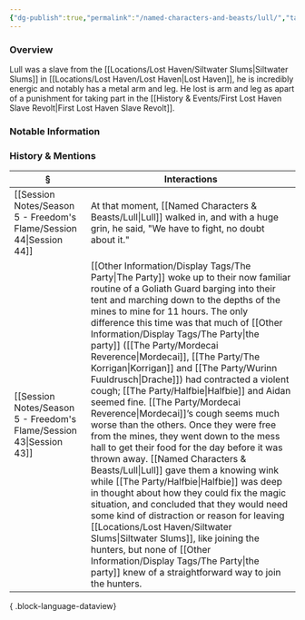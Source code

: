 ```yaml
---
{"dg-publish":true,"permalink":"/named-characters-and-beasts/lull/","tags":["NPC"],"updated":"2025-08-29T19:33:16.967+01:00"}
---
```



### Overview
Lull was a slave from the [[Locations/Lost Haven/Siltwater Slums\|Siltwater Slums]] in [[Locations/Lost Haven/Lost Haven\|Lost Haven]], he is incredibly energic and notably has a metal arm and leg. He lost is arm and leg as apart of a punishment for taking part in the [[History & Events/First Lost Haven Slave Revolt\|First Lost Haven Slave Revolt]]. 

### Notable Information


### History & Mentions
| §                                                                      | Interactions                                                                                                                                                                                                                                                                                                                                                                                                                                                                                                                                                                                                                                                                                                                                                                                                                                                                                                                                   |
| ---------------------------------------------------------------------- | ---------------------------------------------------------------------------------------------------------------------------------------------------------------------------------------------------------------------------------------------------------------------------------------------------------------------------------------------------------------------------------------------------------------------------------------------------------------------------------------------------------------------------------------------------------------------------------------------------------------------------------------------------------------------------------------------------------------------------------------------------------------------------------------------------------------------------------------------------------------------------------------------------------------------------------------------- |
| [[Session Notes/Season 5 - Freedom's Flame/Session 44\|Session 44]] | At that moment, [[Named Characters & Beasts/Lull\|Lull]] walked in, and with a huge grin, he said, "We have to fight, no doubt about it."                                                                                                                                                                                                                                                                                                                                                                                                                                                                                                                                                                                                                                                                                                                                                                                                                                      |
| [[Session Notes/Season 5 - Freedom's Flame/Session 43\|Session 43]] | [[Other Information/Display Tags/The Party\|The Party]] woke up to their now familiar routine of a Goliath Guard barging into their tent and marching down to the depths of the mines to mine for 11 hours. The only difference this time was that much of [[Other Information/Display Tags/The Party\|the party]] ([[The Party/Mordecai Reverence\|Mordecai]], [[The Party/The Korrigan\|Korrigan]] and [[The Party/Wurinn Fuuldrusch\|Drache]]) had contracted a violent cough; [[The Party/Halfbie\|Halfbie]] and Aidan seemed fine. [[The Party/Mordecai Reverence\|Mordecai]]’s cough seems much worse than the others. Once they were free from the mines, they went down to the mess hall to get their food for the day before it was thrown away. [[Named Characters & Beasts/Lull\|Lull]] gave them a knowing wink while [[The Party/Halfbie\|Halfbie]] was deep in thought about how they could fix the magic situation, and concluded that they would need some kind of distraction or reason for leaving [[Locations/Lost Haven/Siltwater Slums\|Siltwater Slums]], like joining the hunters, but none of [[Other Information/Display Tags/The Party\|the party]] knew of a straightforward way to join the hunters. |

{ .block-language-dataview}
